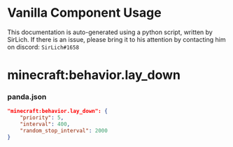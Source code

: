 # Vanilla Component Usage
This documentation is auto-generated using a python script, written by SirLich. If there is an issue, please bring it to his attention by contacting him on discord: `SirLich#1658`

# minecraft:behavior.lay_down
### panda.json
```JSON
"minecraft:behavior.lay_down": {
    "priority": 5,
    "interval": 400,
    "random_stop_interval": 2000
}
```

